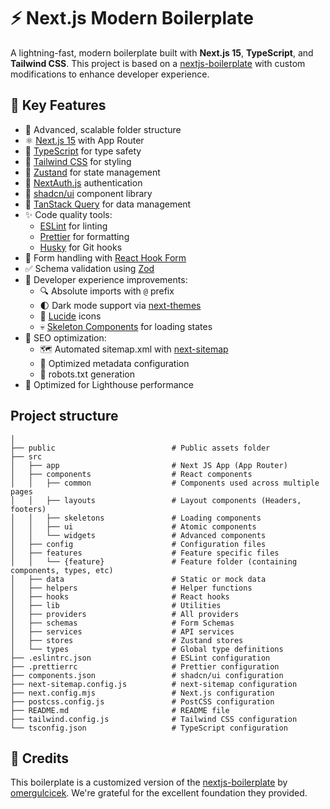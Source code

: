 # ⚡ Next.js Modern Boilerplate

A lightning-fast, modern boilerplate built with **Next.js 15**, **TypeScript**, and **Tailwind CSS**. This project is based on a [nextjs-boilerplate](https://github.com/omergulcicek/nextjs-boilerplate) with custom modifications to enhance developer experience.

## 🚀 Key Features

- 📁 Advanced, scalable folder structure
- ⚛️ [Next.js 15](https://nextjs.org/) with App Router
- 📘 [TypeScript](https://www.typescriptlang.org/) for type safety
- 🎨 [Tailwind CSS](https://tailwindcss.com/) for styling
- 🏪 [Zustand](https://zustand-demo.pmnd.rs/) for state management
- 🔐 [NextAuth.js](https://next-auth.js.org/) authentication
- 🧩 [shadcn/ui](https://ui.shadcn.com/) component library
- 🔄 [TanStack Query](https://tanstack.com/query/latest) for data management
- ✨ Code quality tools:
  - [ESLint](https://eslint.org/) for linting
  - [Prettier](https://prettier.io/) for formatting
  - [Husky](https://typicode.github.io/husky/) for Git hooks
- 📝 Form handling with [React Hook Form](https://react-hook-form.com/)
- ✅ Schema validation using [Zod](https://zod.dev/)
- 🎯 Developer experience improvements:
  - 🔍 Absolute imports with `@` prefix
  - 🌓 Dark mode support via [next-themes](https://npmjs.com/package/next-themes)
  - 🎯 [Lucide](https://lucide.dev/) icons
  - 💀 [Skeleton Components](https://ui.shadcn.com/docs/components/skeleton) for loading states
- 🤖 SEO optimization:
  - 🗺️ Automated sitemap.xml with [next-sitemap](https://www.npmjs.com/package/next-sitemap)
  - 🔎 Optimized metadata configuration
  - 🤖 robots.txt generation
- 💯 Optimized for Lighthouse performance

## Project structure

```shell
│
├── public                          # Public assets folder
├── src
│   ├── app                         # Next JS App (App Router)
│   ├── components                  # React components
│   │   ├── common                  # Components used across multiple pages
│   │   ├── layouts                 # Layout components (Headers, footers)
│   │   ├── skeletons               # Loading components
│   │   ├── ui                      # Atomic components
│   │   └── widgets                 # Advanced components
│   ├── config                      # Configuration files
│   ├── features                    # Feature specific files
│   │   └── {feature}               # Feature folder (containing components, types, etc)
│   ├── data                        # Static or mock data
│   ├── helpers                     # Helper functions
│   ├── hooks                       # React hooks
│   ├── lib                         # Utilities
│   ├── providers                   # All providers
│   ├── schemas                     # Form Schemas
│   ├── services                    # API services
│   ├── stores                      # Zustand stores
│   └── types                       # Global type definitions
├── .eslintrc.json                  # ESLint configuration
├── .prettierrc                     # Prettier configuration
├── components.json                 # shadcn/ui configuration
├── next-sitemap.config.js          # next-sitemap configuration
├── next.config.mjs                 # Next.js configuration
├── postcss.config.js               # PostCSS configuration
├── README.md                       # README file
├── tailwind.config.js              # Tailwind CSS configuration
└── tsconfig.json                   # TypeScript configuration
```

## 🙏 Credits

This boilerplate is a customized version of the [nextjs-boilerplate](https://github.com/omergulcicek/nextjs-boilerplate) by [omergulcicek](https://github.com/omergulcicek). We're grateful for the excellent foundation they provided.
